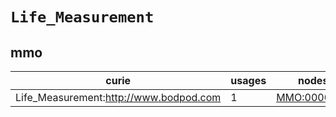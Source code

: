 # `Life_Measurement`

## mmo

| curie                                  |   usages | nodes                                             |
|----------------------------------------|----------|---------------------------------------------------|
| Life_Measurement:http://www.bodpod.com |        1 | [MMO:0000130](https://bioregistry.io/MMO:0000130) |

